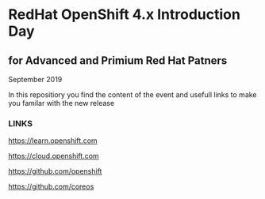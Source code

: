 # RedHat OpenShift 4.x Introduction Day
## for Advanced and Primium Red Hat Patners
September 2019

In this repositiory you find the content of the event and usefull links to make you familar with the new release

### LINKS

https://learn.openshift.com

https://cloud.openshift.com

https://github.com/openshift

https://github.com/coreos

